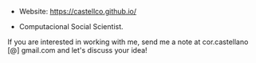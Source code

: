 - Website: https://castellco.github.io/

- Computacional Social Scientist.

If you are interested in working with me, send me a note at cor.castellano [@] gmail.com and let's discuss your idea!
